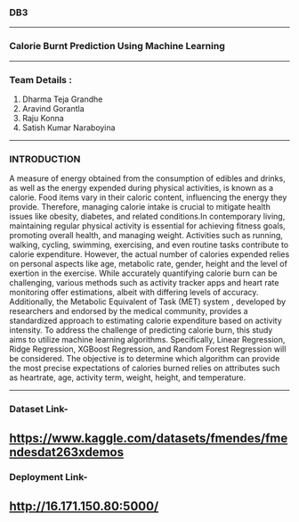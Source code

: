 ### DB3
-----------------------------------------------------------------------------------------------------
### Calorie Burnt Prediction Using Machine Learning
------------------------------------------------------------------------------------------------------
### Team Details :
1. Dharma Teja Grandhe
2. Aravind Gorantla
3. Raju Konna
4. Satish Kumar Naraboyina
------------------------------------------------------------------------------------------------------  
### INTRODUCTION
  A measure of energy obtained from the consumption of edibles and drinks, as well as the energy expended during physical activities, is known as a calorie. Food items vary in their caloric content, influencing the energy they provide. Therefore, managing calorie intake is crucial to mitigate health issues like obesity, diabetes, and related conditions.In contemporary living, maintaining regular physical activity is essential for achieving fitness goals, promoting overall health, and managing weight. Activities such as running, walking, cycling, swimming, exercising, and even routine tasks contribute to calorie expenditure. However, the actual number of calories expended relies on personal aspects like age, metabolic rate, gender, height and the level of exertion in the exercise. While accurately quantifying calorie burn can be challenging, various methods such as activity tracker apps and heart rate monitoring offer estimations, albeit with differing levels of accuracy. Additionally, the Metabolic Equivalent of Task (MET) system , developed by researchers and endorsed by the medical community, provides a standardized approach to estimating calorie expenditure based on activity intensity.
To address the challenge of predicting calorie burn, this study aims to utilize machine learning algorithms. Specifically, Linear Regression, Ridge Regression, XGBoost Regression, and Random Forest Regression will be considered. The objective is to determine which algorithm can provide the most precise expectations of calories burned relies on attributes such as heartrate, age, activity term, weight, height, and temperature. 

------------------------------------------------------------------------------------------------------
### Dataset Link- 
https://www.kaggle.com/datasets/fmendes/fmendesdat263xdemos 
------------------------------------------------------------------------------------------------------
### Deployment Link-
http://16.171.150.80:5000/ 
-------------------------------------------------------------------------------------------------------





